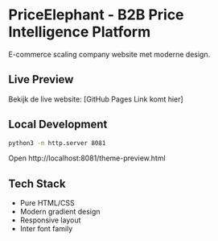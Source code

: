 # PriceElephant - B2B Price Intelligence Platform

E-commerce scaling company website met moderne design.

## Live Preview

Bekijk de live website: [GitHub Pages Link komt hier]

## Local Development

```bash
python3 -m http.server 8081
```

Open http://localhost:8081/theme-preview.html

## Tech Stack

- Pure HTML/CSS
- Modern gradient design
- Responsive layout
- Inter font family
